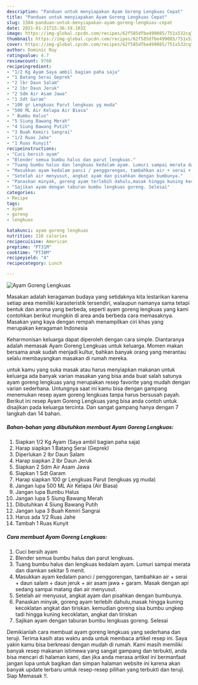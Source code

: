 ```yaml
---
description: "Panduan untuk menyiapakan Ayam Goreng Lengkuas Cepat"
title: "Panduan untuk menyiapakan Ayam Goreng Lengkuas Cepat"
slug: 1504-panduan-untuk-menyiapakan-ayam-goreng-lengkuas-cepat
date: 2021-01-21T15:36:19.103Z
image: https://img-global.cpcdn.com/recipes/62f585dfbe499085/751x532cq70/ayam-goreng-lengkuas-foto-resep-utama.jpg
thumbnail: https://img-global.cpcdn.com/recipes/62f585dfbe499085/751x532cq70/ayam-goreng-lengkuas-foto-resep-utama.jpg
cover: https://img-global.cpcdn.com/recipes/62f585dfbe499085/751x532cq70/ayam-goreng-lengkuas-foto-resep-utama.jpg
author: Dominic Roy
ratingvalue: 4.7
reviewcount: 9768
recipeingredient:
- "1/2 Kg Ayam Saya ambil bagian paha saja"
- "1 Batang Serai Geprek"
- "2 lbr Daun Salam"
- "2 lbr Daun Jeruk"
- "2 Sdm Air Asam Jawa"
- "1 Sdt Garam"
- "100 gr Lengkuas Parut lengkuas yg muda"
- "500 ML Air Kelapa Air Biasa"
- " Bumbu Halus"
- "5 Siung Bawang Merah"
- "4 Siung Bawang Putih"
- "3 Buah Kemiri Sangrai"
- "1/2 Ruas Jahe"
- "1 Ruas Kunyit"
recipeinstructions:
- "Cuci bersih ayam"
- "Blender semua bumbu halus dan parut lengkuas."
- "Tuang bumbu halus dan lengkuas kedalam ayam. Lumuri sampai merata dan diamkan sekitar 5 menit."
- "Masukkan ayam kedalam panci / penggorengan, tambahkan air + serai + daun salam + daun jeruk + air asam jawa + garam. Masak dengan api sedang sampai matang dan air menyusut."
- "Setelah air menyusut, angkat ayam dan pisahkan dengan bumbunya."
- "Panaskan minyak, goreng ayam terlebih dahulu,masak hingga kuning kecoklatan angkat dan tiriskan. kemudian goreng sisa bumbu ungkep tadi hingga kuning kecoklatan, angkat dan tiriskan"
- "Sajikan ayam dengan taburan bumbu lengkuas goreng. Selesai"
categories:
- Recipe
tags:
- ayam
- goreng
- lengkuas

katakunci: ayam goreng lengkuas 
nutrition: 216 calories
recipecuisine: American
preptime: "PT31M"
cooktime: "PT38M"
recipeyield: "4"
recipecategory: Lunch

---
```



![Ayam Goreng Lengkuas](https://img-global.cpcdn.com/recipes/62f585dfbe499085/751x532cq70/ayam-goreng-lengkuas-foto-resep-utama.jpg)

Masakan adalah keragaman budaya yang setidaknya kita lestarikan karena setiap area memiliki karasteristik tersendiri, walaupun namanya sama tetapi bentuk dan aroma yang berbeda, seperti ayam goreng lengkuas yang kami contohkan berikut mungkin di area anda berbeda cara memasaknya. Masakan yang kaya dengan rempah menampilkan ciri khas yang merupakan keragaman Indonesia



Keharmonisan keluarga dapat diperoleh dengan cara simple. Diantaranya adalah memasak Ayam Goreng Lengkuas untuk keluarga. Momen makan bersama anak sudah menjadi kultur, bahkan banyak orang yang merantau selalu membayangkan masakan di rumah mereka.

untuk kamu yang suka masak atau harus menyiapkan makanan untuk keluarga ada banyak varian masakan yang bisa anda buat salah satunya ayam goreng lengkuas yang merupakan resep favorite yang mudah dengan varian sederhana. Untungnya saat ini kamu bisa dengan gampang menemukan resep ayam goreng lengkuas tanpa harus bersusah payah.
Berikut ini resep Ayam Goreng Lengkuas yang bisa anda contoh untuk disajikan pada keluarga tercinta. Dan sangat gampang hanya dengan 7 langkah dan 14 bahan.


<!--inarticleads1-->

##### Bahan-bahan yang dibutuhkan membuat Ayam Goreng Lengkuas:

1. Siapkan 1/2 Kg Ayam (Saya ambil bagian paha saja)
1. Harap siapkan 1 Batang Serai (Geprek)
1. Diperlukan 2 lbr Daun Salam
1. Harap siapkan 2 lbr Daun Jeruk
1. Siapkan 2 Sdm Air Asam Jawa
1. Siapkan 1 Sdt Garam
1. Harap siapkan 100 gr Lengkuas Parut (lengkuas yg muda)
1. Jangan lupa 500 ML Air Kelapa (Air Biasa)
1. Jangan lupa  Bumbu Halus
1. Jangan lupa 5 Siung Bawang Merah
1. Dibutuhkan 4 Siung Bawang Putih
1. Jangan lupa 3 Buah Kemiri Sangrai
1. Harus ada 1/2 Ruas Jahe
1. Tambah 1 Ruas Kunyit




<!--inarticleads2-->

##### Cara membuat  Ayam Goreng Lengkuas:

1. Cuci bersih ayam
1. Blender semua bumbu halus dan parut lengkuas.
1. Tuang bumbu halus dan lengkuas kedalam ayam. Lumuri sampai merata dan diamkan sekitar 5 menit.
1. Masukkan ayam kedalam panci / penggorengan, tambahkan air + serai + daun salam + daun jeruk + air asam jawa + garam. Masak dengan api sedang sampai matang dan air menyusut.
1. Setelah air menyusut, angkat ayam dan pisahkan dengan bumbunya.
1. Panaskan minyak, goreng ayam terlebih dahulu,masak hingga kuning kecoklatan angkat dan tiriskan. kemudian goreng sisa bumbu ungkep tadi hingga kuning kecoklatan, angkat dan tiriskan
1. Sajikan ayam dengan taburan bumbu lengkuas goreng. Selesai




Demikianlah cara membuat ayam goreng lengkuas yang sederhana dan teruji. Terima kasih atas waktu anda untuk membaca artikel resep ini. Saya yakin kamu bisa berkreasi dengan mudah di rumah. Kami masih memiliki banyak resep makanan istimewa yang sangat gampang dan terbukti, anda bisa mencari di halaman kami, dan jika anda merasa artikel ini bermanfaat jangan lupa untuk bagikan dan simpan halaman website ini karena akan banyak update terbaru untuk resep-resep pilihan yang terbukti dan teruji. Siap Memasak !!. 
